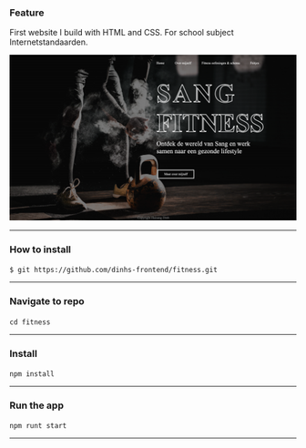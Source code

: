 ### Feature
First website I build with HTML and CSS. For school subject Internetstandaarden. 

![Fitness](https://github.com/dinhs-frontend/fitness/blob/master/internetstandaarden/fitness-home.png)
***
### **How to install**
`$ git https://github.com/dinhs-frontend/fitness.git`
***
### Navigate to repo
`cd fitness`
***
### Install
`npm install`
***
### Run the app
`npm runt start`
***

